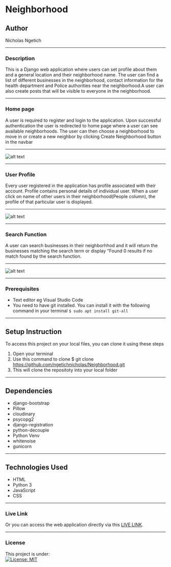 # Neighborhood
## Author
Nicholas Ngetich
*****
### Description
This is a Django web application where users can set profile about them and a general location and their neighborhood name. The user can find a list of different businesses in the neighborhood, contact information for the health department and Police authorities near the neighborhood.A user can also create posts that will be visible to everyone in the neighborhood.
*****
### Home page
A user is required to register and login to the application. Upon successful authentication the user is redirected to home page where a user can see available neighborhoods. The user can then choose a neighborhood to move in or create a new neighbor by clicking Create Neighborhood button in the navbar
*****
![alt text](https://res.cloudinary.com/dbos9xidr/image/upload/v1627377247/screencapture-nick-neighbor-app-herokuapp-2021-07-27-11_42_31_x0wnuw.png)
*****
### User Profile
Every user registered in the application has profile associated with their account. Profile contains personal details of individual user. When a user click on name of other users in their neighborhood(People column), the profile of that particular user is displayed.
*****
![alt text](https://res.cloudinary.com/dbos9xidr/image/upload/v1627376253/screencapture-nick-neighbor-app-herokuapp-accounts-profile-2021-07-27-11_54_51_zx6jir.png)
*****
### Search Function
A user can search businesses in their neighborhhod and it will return the businesses matching the search term or display "Found 0 results if no match found by the search function.
*****
![alt text](https://res.cloudinary.com/dbos9xidr/image/upload/v1627376603/screencapture-nick-neighbor-app-herokuapp-search-2021-07-27-12_02_21_kgycqc.png)
*****
### Prerequisites
* Text editor eg Visual Studio Code
* You need to have git installed. You can install it with the following command in your terminal
`$ sudo apt install git-all`
*****
## Setup Instruction
To access this project on your local files, you can clone it using these steps
1. Open your terminal
1. Use this command to clone $ git clone https://github.com/ngetichnicholas/Neighborhood.git
1. This will clone the repositoty into your local folder
*****
## Dependencies
* django-bootstrap
* Pillow
* cloudinary
* psycopg2
* django-registration
* python-decouple
* Python Venv
* whitenoise
* gunicorn
*****
## Technologies Used
* HTML
* Python 3
* JavaScript
* CSS
******
### Live Link
Or you can access the web application directly via this [LIVE LINK](http://nick-neighbor-app.herokuapp.com/).
*****
### License
This project is under:  
[![License: MIT](https://img.shields.io/badge/License-MIT-yellow.svg)](/LICENSE)


